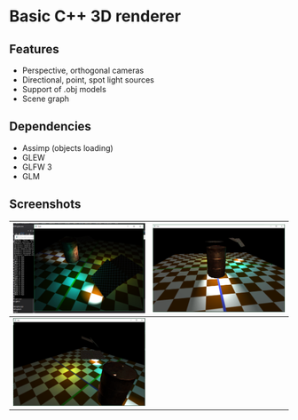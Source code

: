 # Basic C++ 3D renderer

## Features
- Perspective, orthogonal cameras
- Directional, point, spot light sources
- Support of .obj models
- Scene graph

## Dependencies
- Assimp (objects loading)
- GLEW
- GLFW 3
- GLM

## Screenshots
| ![](/screenshot1.png?raw=true) | ![](/screenshot2.png?raw=true) |
| ------------- | ------------- |
| ![](/screenshot3.png?raw=true)|
